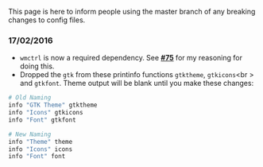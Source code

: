 This page is here to inform people using the master branch
of any breaking changes to config files.

### 17/02/2016

- `wmctrl` is now a required dependency. See **[#75](https://github.com/dylanaraps/fetch/issues/75)** for my reasoning
for doing this.
- Dropped the `gtk` from these printinfo functions `gtktheme`, `gtkicons`<br \>
and `gtkfont`. Theme output will be blank until you make these changes:

```sh
# Old Naming
info "GTK Theme" gtktheme
info "Icons" gtkicons
info "Font" gtkfont

# New Naming
info "Theme" theme
info "Icons" icons
info "Font" font
```

